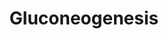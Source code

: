 ---
annotations:
- id: PW:0000641
  parent: regulatory pathway
  type: Pathway Ontology
  value: gluconeogenesis pathway
- id: PW:0000002
  parent: classic metabolic pathway
  type: Pathway Ontology
  value: classic metabolic pathway
authors:
- LarsEijssen
- AlexanderPico
- MaintBot
description: ''
last-edited: 2019-09-17
organisms:
- Solanum lycopersicum
redirect_from:
- /index.php/Pathway:WP2630
- /instance/WP2630
- /instance/WP2630_r107270
revision: r107270
schema-jsonld:
- '@context': https://schema.org/
  '@id': https://wikipathways.github.io/pathways/WP2630.html
  '@type': Dataset
  creator:
    '@type': Organization
    name: WikiPathways
  description: ''
  keywords:
  - 1,3-diphosphateglycerate
  - 1.1.1.37
  - 1.1.1.40
  - 1.2.1.12
  - 2-phosphoglycerate
  - 2.7.2.3
  - 2.7.9.2
  - 3-phosphoglycerate
  - 3.1.3.11
  - 4.1.1.49
  - 4.1.2.13
  - 5.4.2.1
  - D-fructose-6-phosphate
  - D-glyceraldehyde-3-phosphate
  - Dihydroxyacetone phosphate Acyl Ester
  - Fructose-1,6-bisphosphate
  - Malate
  - Oxaloacetate
  - Phosphoenolpyruvate
  - Pyruvate
  - β-D-glucose-6-phosphate
  license: CC0
  name: Gluconeogenesis
seo: CreativeWork
title: Gluconeogenesis
wpid: WP2630
---